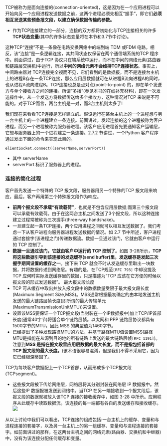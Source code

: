 TCP被称为是面向连接的(connection-oriented)，这是因为在一个应用进程可以开始向另一个应用进程发送数据之前，这两个进程必须先相互“握手”​，即它们**必须相互发送某些预备报文段，以建立确保数据传输的参数。**
- 作为TCP连接建立的一部分，连接的双方都将初始化与TCP连接相关的许多**TCP状态变量**(其中的许多状态变量将在本节和3.7节中讨论)。

这种TCP“连接”不是一条像在电路交换网络中的端到端 TDM 或FDM 电路。相反，该“连接”是一条逻辑连接，其共同状态仅保留在两个通信端系统的TCP 程序中。前面讲过，由于TCP 协议只在端系统中运行，而不在中间的网络元素(路由器和链路层交换机)中运行，所以**中间的网络元素不会维持TCP连接状态**。事实上，中间路由器对 TCP连接完全视而不见，它们看到的是数据报，而不是连接台主机上的进程B存在一条TCP连接，那么应用层数据就可在从进程B流向进程A的同时，也从进程A流向进程B。TCP连接也总是点对点(point-to-point) 的，即在单个发送方与单个接收方之间的连接。所谓“多播”(参见本书的在线补充材料)，即在一次发送操作中，从一个发送方将数据传送给多个接收方，这种情况对TCP 来说是不可能的。对于TCP而言，两台主机是一对，而3台主机则太多了!

我们现在来看看TCP连接是怎样建立的。假设运行在某台主机上的一个进程想与另一台主机上的一个进程建立一条连接。前面讲过，发起连接的这个进程被称为客户进程，而另一个进程被称为服务器进程。该客户应用进程首先要通知客户运输层，它想与服务器上的一个进程建立一条连接。2.7.2 节讲过，一个Python 客户程序通过发出下面的命令来实现此目的。
```
elientSocket.connect((serverName,serverPort))
```
- 其中 serverName 
- serverPort 标识了服务器上的进程。
### 连接的简化过程
客户首先发送一个特殊的 TCP 报文段，服务器用另一个特殊的TCP 报文段来响应，最后，客户再用第三个特殊报文段作为响应。
- **前两个报文段不承载“有效载荷”**，也就是不包含应用层数据;而第三个报文段可以承载有效载荷。由于在这两台主机之间发送了3个报文段，所以这种连接建立过程常被称为三次握手(three-way handshake)。
- 一旦建立起一条TCP连接，两个应用进程之间就可以相互发送数据了。我们考虑一下从客户进程向服务器进程发送数据的情况。如 2.7 节中所述，客户进程通过套接字(该进程之门)传递数据流。数据一旦通过该门，它就由客户中运行的 TCP 控制了。
- **数据一旦通过该门，它就由客户中运行的 TCP 控制了**。如图 3-28所示，**TCP将这些数据引导到该连接的发送缓存(send buffer)里，发送缓存是发起三次握手期间设置的缓存之一**。接下来 TCP 就会不时从发送缓存里取出一块数据，并将数据传递到网络层。有趣的是，在TCP规范`[RFC 793]` 中却没提及TCP 应何时实际发送缓存里的数据，只是描述为“TCP 应该在它方便的时候以报文段的形式发送数据”​。
最大报文段长度
- TCP 可从缓存中取出并放入报文段中的数据数量受限于最大报文段长度(Maximum Segment Size,MSS)。MSS通常根据最初确定的由本地发送主机发送的最大链路层帧长度(即所谓的最大传输单元(MaximumTransmissionUnitMTU))来设置。
- 设置该MSS要保证一个TCP报文段(当封装在一个IP数据报中)加上TCP/IP首部长度(通常40字节)将适合单个链路层帧。以太网和 PPP 链路层协议都具有1500字节的MTU，因此 MSS 的典型值为1460字节。
- 已经提出了多种发现路径MTU的方法，并基于路径MTU值设置MSS(路径MTU是指能在从源到目的地的所有链路上发送的最大链路层帧`[RFC 1191]`)。注意到**MSS 是指在报文段里应用层数据的最大长度，而不是指包括首部的 TCP 报文段的最大长度。**(该术语很容易混淆，但是我们不得不采用它，因为它已经根深蒂固了。

TCP为每块客户数据配上一个TCP首部，从而形成多个TCP报文段(TCPsegment)。
- 这些报文段被下传给网络层，网络层将其分别封装在网络层 IP 数据报中。然后这些IP 数据报被发送到网络中。当TCP 在另一端接收到一个报文段后，该报文段的数据就被放入该TCP 连接的接收缓存中，如图 3-28 中所示。应用程序从此缓存中读取数据流。该连接的每一端都有各自的发送缓存和接收缓存。
![](Pasted%20image%2020250602181242.png)

从以上讨论中我们可以看出，TCP连接的组成包括:一台主机上的缓存、变量和与进程连接的套接字，以及另一台主机上的另一组缓存、变量和与进程连接的套接字。如前面讲过的那样，在这两台主机之间的网络元素(路由器、交换机和中继器)中，没有为该连接分配任何缓存和变量。
